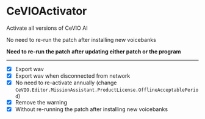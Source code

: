 # CeVIOActivator

Activate all versions of CeVIO AI

No need to re-run the patch after installing new voicebanks

**Need to re-run the patch after updating either patch or the program**

---

- [x] Export wav
- [x] Export wav when disconnected from network
- [x] No need to re-activate annually (change `CeVIO.Editor.MissionAssistant.ProductLicense.OfflineAcceptablePeriod`)
- [x] Remove the warning
- [x] Without re-running the patch after installing new voicebanks
